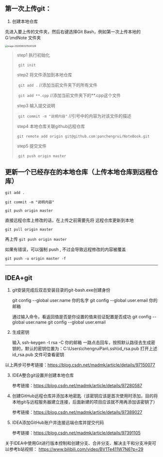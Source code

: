 ## 第一次上传git：

1. 创建本地仓库

先进入要上传的文件夹，然后右键选择Git Bash，例如第一次上传本地的 G:\mdNote 文件夹

<img src="images/git上传本地仓库/image-20200903215041329.png" alt="image-20200903215041329" style="zoom:50%;" />

> step1	执行初始化
>
> ​		`git init`
>
> step2	将文件添加到本地仓库
>
> ​		`git add .`				//添加当前文件夹下的所有文件
>
> ​		`git add **.cpp`		//添加当前文件夹下的**.cpp这个文件	
>
> step3	输入提交说明
>
> ​		`git commit -m "说明内容"`          //引号中的内容为对该文件的描述
>
> step4	本地仓库关联github远程仓库
>
> ​		`git remote add origin git@github.com:panchengrui/NoteBook.git`
>
> step5	提交文件
>
> ​		`git push origin master`



## 更新一个已经存在的本地仓库（上传本地仓库到远程仓库）

`git add .`

`git commit -m "说明内容"`

`git push origin master`



直接远程仓库上修改的话，在上传之前需要先将 远程仓库更新到本地

`git pull origin master `

再上传	`git push origin master`

如果有错误，可以强制 push , 不过会导致远程修改的内容被覆盖

 `git push -u origin master -f `

---





## IDEA+git

1. git安装完成后双击安装目录的git-bash.exe创建身份

	git config --global user.name 你的名字
	git config --global user.email 你的邮箱
	
	通过输入命令，看返回值是否是你设置的值来验证配置是否成功
	git config --global user.name
	git config --global user.email


2. 生成密钥
	
	输入 ssh-keygen -t rsa -C 你的邮箱
	一路点击回车，按照默认路径去生成密钥的，默认的密钥位置为：C:\Users\chengruiPan\\.ssh\id_rsa.pub
	打开上述 id_rsa.pub 文件可查看密钥

以上两步可参考链接：https://blog.csdn.net/madmk/article/details/97150077



3. IDEA整合git设置并创建本地仓库

	参考链接：https://blog.csdn.net/madmk/article/details/97280587

	
	
4. 创建GitHub远程仓库并添加本地密匙（该密钥应该是首次使用时添加，目的将本地git与远程服务器建立连接，后面新建的项目应该就不用再添加该密钥了）

	参考链接：https://blog.csdn.net/madmk/article/details/97389027
	
	

5. IDEA添加GitHub账户并连接远端仓库并提交代码

	参考链接：https://blog.csdn.net/madmk/article/details/97391105
	
	
	

关于IDEA中使用Git进行版本控制和创建分支、合并分支、解决主干和分支冲突可以参考b站视频：
https://www.bilibili.com/video/BV1Te411W7N6?p=29
